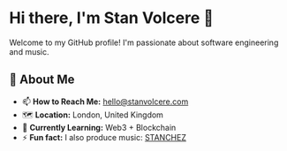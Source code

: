 # Hi there, I'm Stan Volcere 👋  

Welcome to my GitHub profile! I'm passionate about software engineering and music.  

## 📖 About Me  
- 📫 **How to Reach Me:** hello@stanvolcere.com
- 🗺️ **Location:** London, United Kingdom
- 🌱 **Currently Learning:** Web3 + Blockchain
- ⚡  **Fun fact:** I also produce music: [STANCHEZ](https://linktr.ee/stanchez_music)
  
